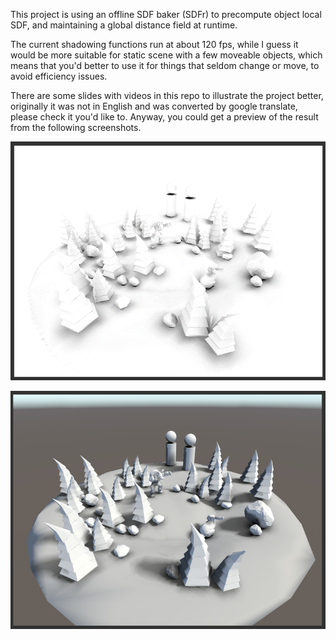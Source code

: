 This project is using an offline SDF baker (SDFr) to precompute object local SDF, and maintaining a global distance field at runtime.

The current shadowing functions run at about 120 fps, while I guess it would be more suitable for static scene with a few moveable objects, which means that you'd better to use it for things that seldom change or move, to avoid efficiency issues. 

There are some slides with videos in this repo to illustrate the project better, originally it was not in English and was converted by google translate, please check it you'd like to. Anyway, you could get a preview of the result from the following screenshots.

![screenshot preview](screencaps/screenshot.png)

![screenshot](screencaps/screenshot2.png)
